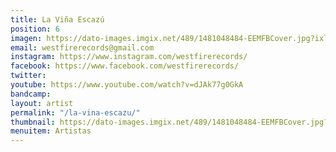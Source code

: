 ```yaml
---
title: La Viña Escazú
position: 6
imagen: https://dato-images.imgix.net/489/1481048484-EEMFBCover.jpg?ixlib=rb-1.1.0&ch=DPR%2CWidth&auto=compress%2Cformat
email: westfirerecords@gmail.com
instagram: https://www.instagram.com/westfirerecords/
facebook: https://www.facebook.com/westfirerecords/
twitter: 
youtube: https://www.youtube.com/watch?v=dJAk77g0GkA
bandcamp: 
layout: artist
permalink: "/la-vina-escazu/"
thumbnail: https://dato-images.imgix.net/489/1481048484-EEMFBCover.jpg?ixlib=rb-1.1.0&ch=DPR%2CWidth&auto=compress%2Cformat&w=370
menuitem: Artistas
---
```


